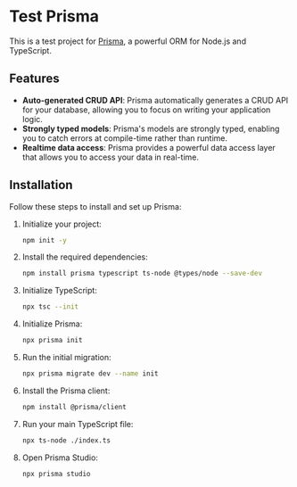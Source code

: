 # Test Prisma

This is a test project for [Prisma](https://www.prisma.io/), a powerful ORM for Node.js and TypeScript.

## Features

- **Auto-generated CRUD API**: Prisma automatically generates a CRUD API for your database, allowing you to focus on writing your application logic.
- **Strongly typed models**: Prisma's models are strongly typed, enabling you to catch errors at compile-time rather than runtime.
- **Realtime data access**: Prisma provides a powerful data access layer that allows you to access your data in real-time.

## Installation

Follow these steps to install and set up Prisma:

1. Initialize your project:
    ```sh
    npm init -y
    ```
2. Install the required dependencies:
    ```sh
    npm install prisma typescript ts-node @types/node --save-dev
    ```
3. Initialize TypeScript:
    ```sh
    npx tsc --init
    ```
4. Initialize Prisma:
    ```sh
    npx prisma init
    ```
5. Run the initial migration:
    ```sh
    npx prisma migrate dev --name init
    ```
6. Install the Prisma client:
    ```sh
    npm install @prisma/client
    ```
7. Run your main TypeScript file:
    ```sh
    npx ts-node ./index.ts
    ```
8. Open Prisma Studio:
    ```sh
    npx prisma studio
    ```